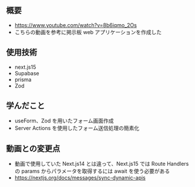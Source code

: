 ## 概要

- https://www.youtube.com/watch?v=8b6iqmo_2Os
- こちらの動画を参考に掲示板 web アプリケーションを作成した

## 使用技術

- next.js15
- Supabase
- prisma
- Zod

## 学んだこと

- useForm、Zod を用いたフォーム画面作成
- Server Actions を使用したフォーム送信処理の簡素化

## 動画との変更点

- 動画で使用していた Next.js14 とは違って、Next.js15 では Route Handlers の params からパラメータを取得するには await を使う必要がある
- https://nextjs.org/docs/messages/sync-dynamic-apis
